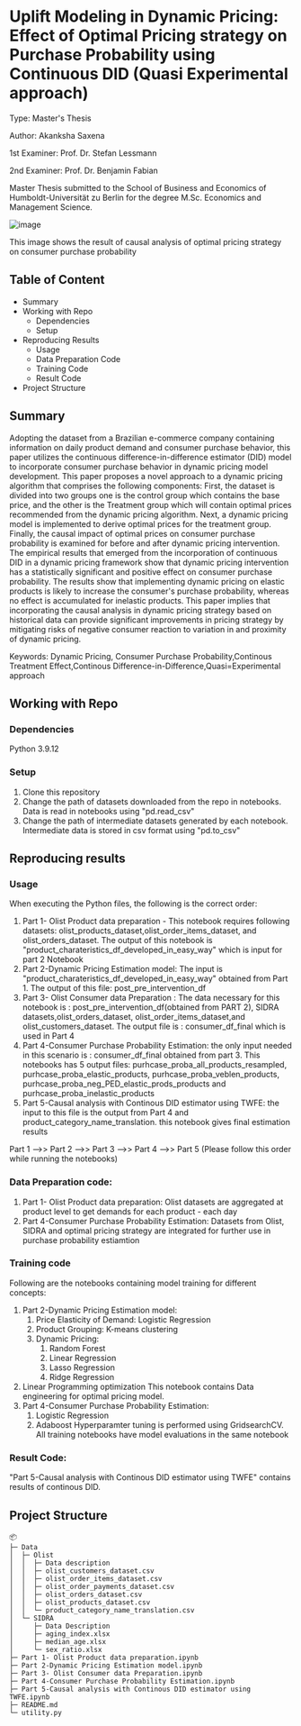 # Uplift Modeling in Dynamic Pricing: Effect of Optimal Pricing strategy on Purchase Probability using Continuous DID (Quasi Experimental approach)

Type: Master's Thesis 

Author: Akanksha Saxena

1st Examiner: Prof. Dr. Stefan Lessmann

2nd Examiner: Prof. Dr. Benjamin Fabian

Master Thesis submitted to the School of Business and Economics of Humboldt-Universität zu Berlin for the degree M.Sc. Economics and Management Science.

![image](https://github.com/Akanksha0919/Uplift-Modeling-in-Dynamic-Pricing/assets/65400521/812aa420-168d-4155-b1c6-6f818f742829)

This image shows the result of causal analysis of optimal pricing strategy on consumer purchase probability

## Table of Content
* Summary
* Working with Repo
   * Dependencies
   * Setup
* Reproducing Results
   * Usage
   * Data Preparation Code
   * Training Code
   * Result Code
* Project Structure


## Summary 

Adopting the dataset from a Brazilian e-commerce company containing information on daily product demand and consumer purchase behavior, this paper utilizes the continuous difference-in-difference estimator (DID) model to incorporate consumer purchase behavior in dynamic pricing model development. This paper proposes a novel approach to a dynamic pricing algorithm that comprises the following components: First, the dataset is divided into two groups one is the control group which contains the base price, and the other is the Treatment group which will contain optimal prices recommended from the dynamic pricing algorithm. Next, a dynamic pricing model is implemented to derive optimal prices for the treatment group. Finally, the causal impact of optimal prices on consumer purchase probability is examined for before and after dynamic pricing intervention. The empirical results that emerged from the incorporation of continuous DID in a dynamic pricing framework show that dynamic pricing intervention has a statistically significant and positive effect on consumer purchase probability. The results show that implementing dynamic pricing on elastic products is likely to increase the consumer's purchase probability, whereas no effect is accumulated for inelastic products. This paper implies that incorporating the causal analysis in dynamic pricing strategy based on historical data can provide significant improvements in pricing strategy by mitigating risks of negative consumer reaction to variation in and proximity of dynamic pricing.

Keywords: Dynamic Pricing, Consumer Purchase Probability,Continous Treatment Effect,Continous Difference-in-Difference,Quasi=Experimental approach

## Working with Repo

### Dependencies
Python 3.9.12

### Setup
1. Clone this repository
2. Change the path of datasets downloaded from the repo in notebooks. Data is read in notebooks using "pd.read_csv"
3. Change the path of intermediate datasets generated by each notebook. Intermediate data is stored in csv format using "pd.to_csv"

## Reproducing results

### Usage 
When executing the Python files, the following is the correct order:
1. Part 1- Olist Product data preparation - This notebook requires following datasets: olist_products_dataset,olist_order_items_dataset, and olist_orders_dataset. The output of this notebook is "product_charateristics_df_developed_in_easy_way" which is input for part 2 Notebook
2. Part 2-Dynamic Pricing Estimation model: The input is "product_charateristics_df_developed_in_easy_way" obtained from Part 1. The output of this file: post_pre_intervention_df
3. Part 3- Olist Consumer data Preparation : The data necessary for this notebook is : post_pre_intervention_df(obtained from PART 2), SIDRA datasets,olist_orders_dataset, olist_order_items_dataset,and olist_customers_dataset. The output file is : consumer_df_final which is used in Part 4
4. Part 4-Consumer Purchase Probability Estimation: the only input needed in this scenario is : consumer_df_final obtained from part 3. This notebooks has 5 output files: purhcase_proba_all_products_resampled, purhcase_proba_elastic_products, purhcase_proba_veblen_products, purhcase_proba_neg_PED_elastic_prods_products and purhcase_proba_inelastic_products
5. Part 5-Causal analysis with Continous DID estimator using TWFE: the input to this file is the output from Part 4 and product_category_name_translation. this notebook gives final estimation results

Part 1 -->> Part 2 -->> Part 3 -->> Part 4 -->> Part 5 (Please follow this order while running the notebooks)

### Data Preparation code:
1. Part 1- Olist Product data preparation: Olist datasets are aggregated at product level to get demands for each product - each day
2. Part 4-Consumer Purchase Probability Estimation: Datasets from Olist, SIDRA and optimal pricing strategy are integrated for further use in purchase probability estiamtion


### Training code
Following are the notebooks containing model training for different concepts:
1. Part 2-Dynamic Pricing Estimation model:
   1. Price Elasticity of Demand: Logistic Regression
   2. Product Grouping: K-means clustering
   3. Dynamic Pricing:
      1. Random Forest
      2. Linear Regression
      3. Lasso Regression
      4. Ridge Regression
  4. Linear Programming optimization
This notebook contains Data engineering for optimal pricing model.
2. Part 4-Consumer Purchase Probability Estimation:
   1. Logistic Regression
   2. Adaboost
  Hyperparamter tuning is performed using GridsearchCV. All training notebooks have model evaluations in the same notebook

### Result Code:
"Part 5-Causal analysis with Continous DID estimator using TWFE" contains results of continous DID.

## Project Structure
```
📦 
├─ Data
│  ├─ Olist
│  │  ├─ Data description
│  │  ├─ olist_customers_dataset.csv
│  │  ├─ olist_order_items_dataset.csv
│  │  ├─ olist_order_payments_dataset.csv
│  │  ├─ olist_orders_dataset.csv
│  │  ├─ olist_products_dataset.csv
│  │  └─ product_category_name_translation.csv
│  └─ SIDRA
│     ├─ Data Description
│     ├─ aging_index.xlsx
│     ├─ median_age.xlsx
│     └─ sex_ratio.xlsx
├─ Part 1- Olist Product data preparation.ipynb
├─ Part 2-Dynamic Pricing Estimation model.ipynb
├─ Part 3- Olist Consumer data Preparation.ipynb
├─ Part 4-Consumer Purchase Probability Estimation.ipynb
├─ Part 5-Causal analysis with Continous DID estimator using TWFE.ipynb
├─ README.md
└─ utility.py
```
